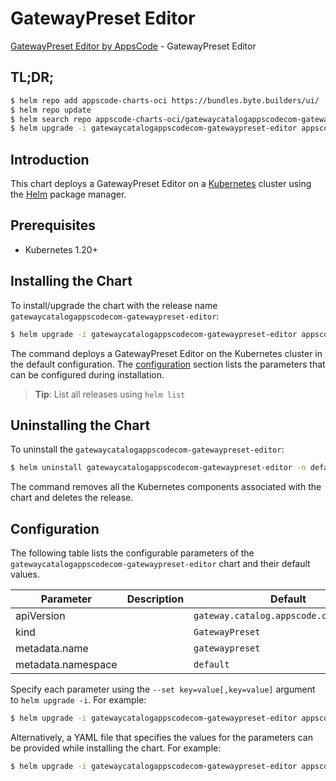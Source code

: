 # GatewayPreset Editor

[GatewayPreset Editor by AppsCode](https://appscode.com) - GatewayPreset Editor

## TL;DR;

```bash
$ helm repo add appscode-charts-oci https://bundles.byte.builders/ui/
$ helm repo update
$ helm search repo appscode-charts-oci/gatewaycatalogappscodecom-gatewaypreset-editor --version=v0.12.0
$ helm upgrade -i gatewaycatalogappscodecom-gatewaypreset-editor appscode-charts-oci/gatewaycatalogappscodecom-gatewaypreset-editor -n default --create-namespace --version=v0.12.0
```

## Introduction

This chart deploys a GatewayPreset Editor on a [Kubernetes](http://kubernetes.io) cluster using the [Helm](https://helm.sh) package manager.

## Prerequisites

- Kubernetes 1.20+

## Installing the Chart

To install/upgrade the chart with the release name `gatewaycatalogappscodecom-gatewaypreset-editor`:

```bash
$ helm upgrade -i gatewaycatalogappscodecom-gatewaypreset-editor appscode-charts-oci/gatewaycatalogappscodecom-gatewaypreset-editor -n default --create-namespace --version=v0.12.0
```

The command deploys a GatewayPreset Editor on the Kubernetes cluster in the default configuration. The [configuration](#configuration) section lists the parameters that can be configured during installation.

> **Tip**: List all releases using `helm list`

## Uninstalling the Chart

To uninstall the `gatewaycatalogappscodecom-gatewaypreset-editor`:

```bash
$ helm uninstall gatewaycatalogappscodecom-gatewaypreset-editor -n default
```

The command removes all the Kubernetes components associated with the chart and deletes the release.

## Configuration

The following table lists the configurable parameters of the `gatewaycatalogappscodecom-gatewaypreset-editor` chart and their default values.

|     Parameter      | Description |                      Default                       |
|--------------------|-------------|----------------------------------------------------|
| apiVersion         |             | <code>gateway.catalog.appscode.com/v1alpha1</code> |
| kind               |             | <code>GatewayPreset</code>                         |
| metadata.name      |             | <code>gatewaypreset</code>                         |
| metadata.namespace |             | <code>default</code>                               |


Specify each parameter using the `--set key=value[,key=value]` argument to `helm upgrade -i`. For example:

```bash
$ helm upgrade -i gatewaycatalogappscodecom-gatewaypreset-editor appscode-charts-oci/gatewaycatalogappscodecom-gatewaypreset-editor -n default --create-namespace --version=v0.12.0 --set apiVersion=gateway.catalog.appscode.com/v1alpha1
```

Alternatively, a YAML file that specifies the values for the parameters can be provided while
installing the chart. For example:

```bash
$ helm upgrade -i gatewaycatalogappscodecom-gatewaypreset-editor appscode-charts-oci/gatewaycatalogappscodecom-gatewaypreset-editor -n default --create-namespace --version=v0.12.0 --values values.yaml
```
